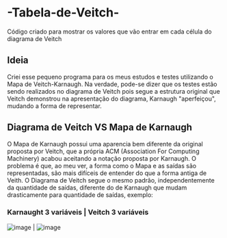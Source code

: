# -Tabela-de-Veitch-
Código criado para mostrar os valores que vão entrar em cada célula do diagrama de Veitch

## Ideia
Criei esse pequeno programa para os meus estudos e testes utilizando o Mapa de Veitch-Karnaugh. Na verdade, pode-se dizer que os testes estão sendo realizados no diagrama de Veitch pois segue a estrutura original que Veitch demonstrou na apresentação do diagrama, Karnaugh "aperfeiçou", mudando a forma de representar.

## Diagrama de Veitch VS Mapa de Karnaugh
O Mapa de Karnaugh possui uma aparencia bem diferente da original proposta por Veitch, que a própria ACM (Association For Computing Machinery) acabou aceitando a notação proposta por Karnaugh. O problema é que, ao meu ver, a forma como o Mapa e as saídas são representadas, são mais difíceis de entender do que a forma antiga de Veith. O Diagrama de Veitch segue o mesmo padrão, independentemente da quantidade de saídas, diferente do de Karnaugh que mudam drasticamente para quantidade de saídas, exemplo:

### Karnaught 3 variáveis | Veitch 3 variáveis

![image](https://github.com/Morgadineo/-Tabela-de-Veitch-/assets/106524323/e8065798-decc-4fbb-9f8b-045b07606ece) | ![image](https://github.com/Morgadineo/-Tabela-de-Veitch-/assets/106524323/2dc2635e-c6e3-4278-97a1-17798eb2e2e1)


